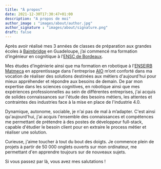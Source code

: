 ```yaml
---
title: "À propos"
date: 2021-12-30T17:30:47+01:00
description: "A propos de moi"
author_image : "images/about/author.jpg"
author_signature : "images/about/signature.png"
draft: false
---
```


Après avoir réalisé mes 3 années de classes de préparation aux grandes écoles à [Baimbridge](https://lgtbaimbridge.fr/) en Guadeloupe, j’ai commencé ma formation d’ingénieur en cognitique à l’[ENSC de Bordeaux](https://ensc.bordeaux-inp.fr/fr).

Mes études d’ingénierie ainsi que ma formation en robotique à l'[ENSEIRB Matmeca](https://enseirb-matmeca.bordeaux-inp.fr/fr) en apprentissage dans l'entreprise [AIO](https://aio.eu/fr/) m’ont conforté dans ma vocation de réaliser des solutions destinées aux métiers d'aujourd'hui pour mieux appréhender et répondre aux besoins de demain. De par mon expertise dans les sciences cognitives, en robotique ainsi que mes expériences professionnelles au sein de différentes entreprises, j'ai acquis de solides connaissances sur l'étude des besoins métiers, les attentes et contraintes des industries face à la mise en place de l'industrie 4.0.

Dynamique, autonome, sociable, je n'ai pas de mal à m’adapter. C'est ainsi qu'aujourd'hui, j'ai acquis l'ensemble des connaissances et compétences me permettant de prétendre à des postes de développeur full-stack, capable d'étudier le besoin client pour  en extraire le process métier et réaliser une solution.

Curieuse, j'aime toucher à tout du bout des doigts. Je commence plein de projets à partir de 50 000 onglets ouverts sur mon ordinateur, me permettant d'en apprendre toujours sur de nouveaux sujets.

Si vous passez par là, vous avez mes salutations !